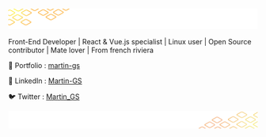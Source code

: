 ![header image](./images/background-top.png)

Front-End Developer  |  React & Vue.js specialist  |  Linux user  |  Open Source contributor  |  Mate lover  |  From french riviera

🔗 Portfolio : [martin-gs](https://martin-gs.vercel.app)

🤝 LinkedIn : [Martin-GS](https://www.linkedin.com/in/martin-gs/)

🐦 Twitter : [Martin_GS](https://twitter.com/_Martin_GS_)

![footer image](./images/background-bottom.png)
